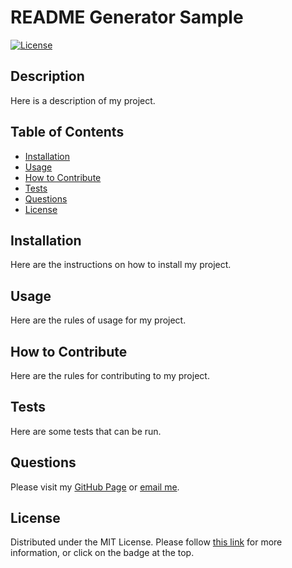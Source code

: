 # README Generator Sample
  [![License](https://img.shields.io/badge/License-MIT-yellow.svg)](https://opensource.org/licenses/MIT)
  
  ## Description
  Here is a description of my project.

  ## Table of Contents
  - [Installation](#installation)
  - [Usage](#usage)
  - [How to Contribute](#how-to-contribute)
  - [Tests](#tests)
  - [Questions](#questions)
  - [License](#license)
  
  ## Installation
  Here are the instructions on how to install my project.

  ## Usage
  Here are the rules of usage for my project.

  ## How to Contribute
  Here are the rules for contributing to my project.

  ## Tests
  Here are some tests that can be run.

  ## Questions
  Please visit my [GitHub Page](https://github.com/armaples) or [email me](mailto:armaples@ucsc.edu).
  
  ## License
  Distributed under the MIT License. Please follow [this link](https://opensource.org/licenses/MIT) for more information, or click on the badge at the top.